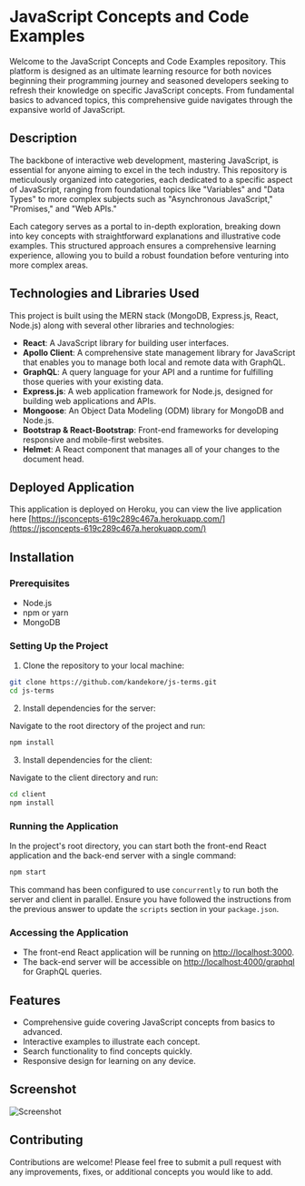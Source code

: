 # JavaScript Concepts and Code Examples

Welcome to the JavaScript Concepts and Code Examples repository. This platform is designed as an ultimate learning resource for both novices beginning their programming journey and seasoned developers seeking to refresh their knowledge on specific JavaScript concepts. From fundamental basics to advanced topics, this comprehensive guide navigates through the expansive world of JavaScript.

## Description

The backbone of interactive web development, mastering JavaScript, is essential for anyone aiming to excel in the tech industry. This repository is meticulously organized into categories, each dedicated to a specific aspect of JavaScript, ranging from foundational topics like "Variables" and "Data Types" to more complex subjects such as "Asynchronous JavaScript," "Promises," and "Web APIs."

Each category serves as a portal to in-depth exploration, breaking down into key concepts with straightforward explanations and illustrative code examples. This structured approach ensures a comprehensive learning experience, allowing you to build a robust foundation before venturing into more complex areas.

## Technologies and Libraries Used

This project is built using the MERN stack (MongoDB, Express.js, React, Node.js) along with several other libraries and technologies:

- **React**: A JavaScript library for building user interfaces.
- **Apollo Client**: A comprehensive state management library for JavaScript that enables you to manage both local and remote data with GraphQL.
- **GraphQL**: A query language for your API and a runtime for fulfilling those queries with your existing data.
- **Express.js**: A web application framework for Node.js, designed for building web applications and APIs.
- **Mongoose**: An Object Data Modeling (ODM) library for MongoDB and Node.js.
- **Bootstrap & React-Bootstrap**: Front-end frameworks for developing responsive and mobile-first websites.
- **Helmet**: A React component that manages all of your changes to the document head.

## Deployed Application

This application is deployed on Heroku, you can view the live application here [https://jsconcepts-619c289c467a.herokuapp.com/](https://jsconcepts-619c289c467a.herokuapp.com/)
## Installation

### Prerequisites

- Node.js
- npm or yarn
- MongoDB

### Setting Up the Project

1. Clone the repository to your local machine:

```bash
git clone https://github.com/kandekore/js-terms.git
cd js-terms
```

2. Install dependencies for the server:

Navigate to the root directory of the project and run:

```bash
npm install
```

3. Install dependencies for the client:

Navigate to the client directory and run:

```bash
cd client
npm install
```


### Running the Application

In the project's root directory, you can start both the front-end React application and the back-end server with a single command:

```bash
npm start
```

This command has been configured to use `concurrently` to run both the server and client in parallel. Ensure you have followed the instructions from the previous answer to update the `scripts` section in your `package.json`.

### Accessing the Application

- The front-end React application will be running on [http://localhost:3000](http://localhost:3000).
- The back-end server will be accessible on [http://localhost:4000/graphql](http://localhost:4000/graphql) for GraphQL queries.

## Features

- Comprehensive guide covering JavaScript concepts from basics to advanced.
- Interactive examples to illustrate each concept.
- Search functionality to find concepts quickly.
- Responsive design for learning on any device.

## Screenshot

![Screenshot](https://darrenk.uk/wp-content/uploads/2024/02/2024-02-13_18-27-03.jpg)

## Contributing

Contributions are welcome! Please feel free to submit a pull request with any improvements, fixes, or additional concepts you would like to add.

